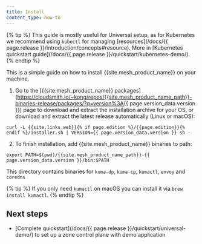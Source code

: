 ```yaml
---
title: Install
content_type: how-to
---
```


{% tip %}
This guide is mostly useful for Universal setup, as for Kubernetes we recommend using `kubectl` for managing [resources](/docs/{{ page.release }}/introduction/concepts#resource).
More in [Kubernetes quickstart guide](/docs/{{ page.release }}/quickstart/kubernetes-demo/).
{% endtip %}

This is a simple guide on how to install {{site.mesh_product_name}} on your machine.

1. Go to the [{{site.mesh_product_name}} packages](https://cloudsmith.io/~kong/repos/{{site.mesh_product_name_path}}-binaries-release/packages/?q=version%3A{{ page.version_data.version }}) 
page to download and extract the installation archive for your OS, or download and extract the latest release automatically (Linux or macOS):
```shell
curl -L {{site.links.web}}{% if page.edition %}/{{page.edition}}{% endif %}/installer.sh | VERSION={{ page.version_data.version }} sh -
```
2. To finish installation, add {{site.mesh_product_name}} binaries to path:
```shell
export PATH=$(pwd)/{{site.mesh_product_name_path}}-{{ page.version_data.version }}/bin:$PATH
```
This directory contains binaries for `kuma-dp`, `kuma-cp`, `kumactl`, `envoy` and `coredns`

{% tip %}
If you only need `kumactl` on macOS you can install it via `brew install kumactl`.
{% endtip %}


## Next steps
* [Complete quickstart](/docs/{{ page.release }}/quickstart/universal-demo/) to set up a zone control plane with demo application
